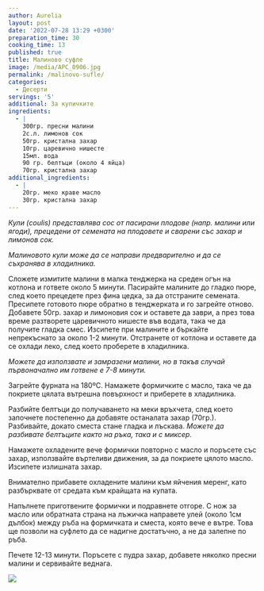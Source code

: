 ```yaml
---
author: Aurelia
layout: post
date: '2022-07-28 13:29 +0300'
preparation_time: 30
cooking_time: 13
published: true
title: Малиново суфле
image: /media/APC_0906.jpg
permalink: /malinovo-sufle/
categories:
  - Десерти
servings: '5'
additional: За купичките
ingredients:
  - |
    300гр. пресни малини
    2с.л. лимонов сок
    50гр. кристална захар
    10гр. царевично нишесте
    15мл. вода
    90 гр. белтъци (около 4 яйца)
    70гр. кристална захар
additional_ingredients:
  - |
    20гр. меко краве масло
    30гр. кристална захар
---
```

_Кули (coulis) представлява сос от пасирани плодове (напр. малини или ягоди), прецедени от семената на плодовете и сварени със захар и лимонов сок._

_Малиновото кули може да се направи предварително и да се съхранява в хладилника._

Сложете измитите малини в малка тенджерка на среден огън на котлона и гответе около 5 минути. 
Пасирайте малините до гладко пюре, след което прецедете през фина цедка, за да отстраните семената. Пресипете готовото пюре обратно в тенджерката и го загрейте отново. Добавете 50гр. захар и лимоновия сок и оставете да заври, а през това време разтворете царевичното нишесте във водата, така че да получите гладка смес. Изсипете при малините и бъркайте непрекъснато за около 1-2 минути. 
Отстранете от котлона и оставете да се охлади леко, след което проберете в хладилника.

_Можете да използвате и замразени малини, но в такъв случай първоначално им готвене е 7-8 минути._

Загрейте фурната на 180ºС.
Намажете формичките с масло, така че да покриете цялата вътрешна повърхност и приберете в хладилника. 

Разбийте белтъци до получаването на меки връхчета, след което започнете постепенно да добавяте останалата захар (70гр.). Разбивайте, докато сместа стане гладка и лъскава. 
_Можете да разбивате белтъците както на ръка, така и с миксер._

Намажете охладените вече формички повторно с масло и поръсете със захар, използвайте въртеливи движения, за да покриете цялото масло. Изсипете излишната захар.

Внимателно прибавете охладените малини към яйчения меренг, като разбърквате от средата към крайщата на купата. 

Напълнете приготвените формички и подравнете отгоре. С нож за масло или обратната страна на лъжичка направете улей (около 1см дълбок) между ръба на формичката и сместа, която вече е вътре. Това ще позволи на суфлето да се надигне достатъчно, а не да залепне по ръба.

Печете 12-13 минути. Поръсете с пудра захар, добавете няколко пресни малини и сервивайте веднага.

![]({{site.baseurl}}/APC_0926.jpg)